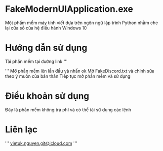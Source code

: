 # FakeModernUIApplication.exe
Một phầm mềm máy tính viết dựa trên ngôn ngữ lập trình Python nhằm che lại cửa sổ của hệ điều hành Windows 10

# Hướng dẫn sử dụng
Tải phần mềm tại đường link
''' 

'''
Mở phần mềm lên lần đầu và nhấn ok
Mở FakeDiscord.txt và chỉnh sửa theo ý muốn của bản thân
Tiếp tục mở phần mềm và sử dụng
# Điều khoản sử dụng
Đây là phần mềm không trả phí và có thể tái sử dụng các lệnh
# Liên lạc
'''
vietuk.nguyen.git@icloud.com
'''